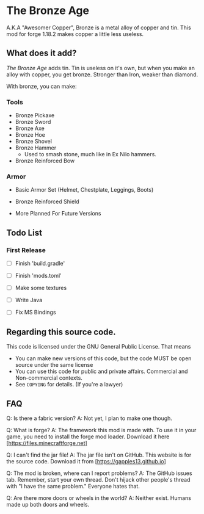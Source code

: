 # The Bronze Age
A.K.A "Awesomer Copper", Bronze is a metal alloy of copper and tin.
This mod for forge 1.18.2 makes copper a little less useless.

## What does it add?
_The Bronze Age_ adds tin. Tin is useless on it's own, but when you make an alloy with copper, you get bronze. 
Stronger than Iron, weaker than diamond.

With bronze, you can make:

### Tools
- Bronze Pickaxe
- Bronze Sword
- Bronze Axe
- Bronze Hoe
- Bronze Shovel
- Bronze Hammer
	- Used to smash stone, much like in Ex Nilo hammers.
- Bronze Reinforced Bow

### Armor
- Basic Armor Set (Helmet, Chestplate, Leggings, Boots)
- Bronze Reinforced Shield

- More Planned For Future Versions

## Todo List

### First Release
- [ ] Finish 'build.gradle'
- [ ] Finish 'mods.toml'
- [ ] Make some textures
- [ ] Write Java
- [ ] Fix MS Bindings


## Regarding this source code.
This code is licensed under the GNU General Public License.
That means
- You can make new versions of this code, but the code MUST be open source under the same license
- You can use this code for public and private affairs. Commercial and Non-commercial contexts.
- See `COPYING` for details. (If you're a lawyer)

## FAQ
Q: Is there a fabric version?
A: Not yet, I plan to make one though.

Q: What is forge?
A: The framework this mod is made with. To use it in your game, you need to install the forge mod loader.
Download it here [https://files.minecraftforge.net]

Q: I can't find the jar file!
A: The jar file isn't on GitHub. This website is for the source code. Download it from [https://gapples13.github.io]

Q: The mod is broken, where can I report problems?
A: The GitHub issues tab. Remember, start your own thread. Don't hijack other people's thread with "I have the same problem." Everyone hates that.

Q: Are there more doors or wheels in the world?
A: Neither exist. Humans made up both doors and wheels.